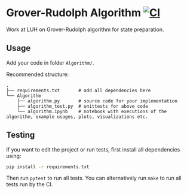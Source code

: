 # Grover-Rudolph Algorithm [![CI](../../actions/workflows/ci.yaml/badge.svg?branch=main)](../../actions/workflows/ci.yaml)

Work at LUH on Grover-Rudolph algorithm for state preparation.

## Usage
Add your code in folder `Algorithm/`.

Recommended structure:
```
.
├── requirements.txt       # add all dependencies here
└── Algorithm
    ├── algorithm.py       # source code for your implementation
    ├── algorithm_test.py  # unittests for above code
    └── algorithm.ipynb    # notebook with executions of the algorithm, example usages, plots, visualizations etc.
```

## Testing

If you want to edit the project or run tests, first install all dependencies using:

```sh
pip install -r requirements.txt
```

Then run `pytest` to run all tests. You can alternatively run `make` to run all tests run by the CI.
